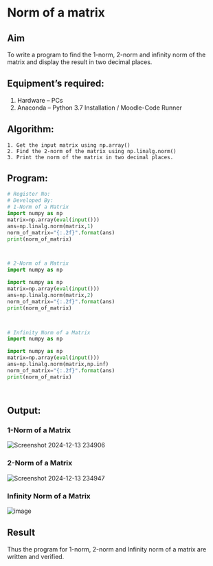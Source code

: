 # Norm of a matrix
## Aim
To write a program to find the 1-norm, 2-norm and infinity norm of the matrix and display the result in two decimal places.
## Equipment’s required:
1.	Hardware – PCs
2.	Anaconda – Python 3.7 Installation / Moodle-Code Runner
## Algorithm:
	1. Get the input matrix using np.array()   
    2. Find the 2-norm of the matrix using np.linalg.norm()
	3. Print the norm of the matrix in two decimal places.
## Program:
```Python
# Register No:
# Developed By:
# 1-Norm of a Matrix
import numpy as np 
matrix=np.array(eval(input()))
ans=np.linalg.norm(matrix,1)
norm_of_matrix="{:.2f}".format(ans)
print(norm_of_matrix)



# 2-Norm of a Matrix
import numpy as np 

import numpy as np 
matrix=np.array(eval(input()))
ans=np.linalg.norm(matrix,2)
norm_of_matrix="{:.2f}".format(ans)
print(norm_of_matrix)



# Infinity Norm of a Matrix
import numpy as np 

import numpy as np 
matrix=np.array(eval(input()))
ans=np.linalg.norm(matrix,np.inf)
norm_of_matrix="{:.2f}".format(ans)
print(norm_of_matrix)




```
## Output:
### 1-Norm of a Matrix
![Screenshot 2024-12-13 234906](https://github.com/user-attachments/assets/4d33c147-195b-4089-8dd5-b72f87b6f9a1)

### 2-Norm of a Matrix
![Screenshot 2024-12-13 234947](https://github.com/user-attachments/assets/3b7bc44e-8be0-4ea1-8f06-06b11ae01f16)


### Infinity Norm of a Matrix
![image](https://github.com/user-attachments/assets/610669f7-849d-4529-945b-a45ac3034168)


## Result
Thus the program for 1-norm, 2-norm and Infinity norm of a matrix are written and verified.
